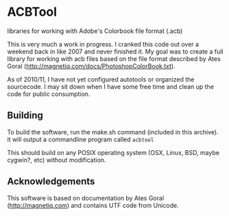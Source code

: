 # ACBTool

libraries for working with Adobe's Colorbook file format (.acb)

This is very much a work in progress. I cranked this code out over a weekend back in like 2007 and never finished it. My goal was to create a full library for working with acb files based on the file format described by Ates Goral (http://magnetiq.com/docs/PhotoshopColorBook.txt).

As of 2010/11, I have not yet configured autotools or organized the sourcecode. I may sit down when I have some free time and clean
up the code for public consumption.

## Building

To build the software, run the make.sh command (included in this archive). it will output a commandline program called `acbtool`

This should build on any POSIX operating system (OSX, Linux, BSD, maybe cygwin?, etc) without modification.

## Acknowledgements

This software is based on documentation by Ates Goral (http://magnetiq.com) and contains UTF code from Unicode.